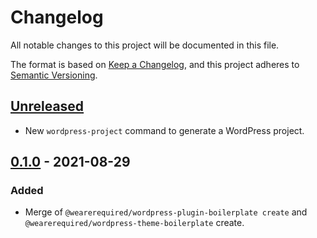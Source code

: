 # Changelog
All notable changes to this project will be documented in this file.

The format is based on [Keep a Changelog](https://keepachangelog.com/en/1.0.0/),
and this project adheres to [Semantic Versioning](https://semver.org/spec/v2.0.0.html).

## [Unreleased]

* New `wordpress-project` command to generate a WordPress project.

## [0.1.0] - 2021-08-29

### Added

* Merge of `@wearerequired/wordpress-plugin-boilerplate create` and `@wearerequired/wordpress-theme-boilerplate` create.

[Unreleased]:https://github.com/wearerequired/js/compare/@wearerequired/generate@0.1.0...HEAD
[0.1.0]: https://github.com/wearerequired/js/releases/tag/@wearerequired/generate@0.1.0
